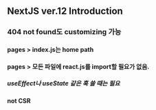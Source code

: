 ## NextJS ver.12 Introduction

### 404 not found도 customizing 가능

#### pages > index.js는 home path
#### pages > 모든 파일에 react.js를 import할 필요가 없음.
  ##### useEffect나 useState 같은 훅 쓸 때는 필요

#### not CSR 